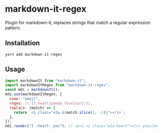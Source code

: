 # markdown-it-regex

Plugin for markdown-it, replaces strings that match a regular expression
pattern.

## Installation

```
yarn add markdown-it-regex
```

## Usage

```javascript
import markdownIt from "markdown-it";
import markdownItRegex from "markdown-it-regex";
const mdi = markdownIt();
mdi.use(markdownItRegex, {
  name: "emoji",
  regex: /(:(?:heart|panda_face|car):)/,
  replace: (match) => {
    return `<i class="e1a-${match.slice(1, -1)}"></i>`;
  },
});
mdi.render("I :heart: you"); // <p>I <i class="e1a-heart"></i> you</p>
```
